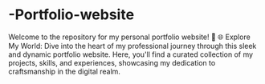 # -Portfolio-website
Welcome to the repository for my personal portfolio website! 🚀  🌐 Explore My World: Dive into the heart of my professional journey through this sleek and dynamic portfolio website. Here, you'll find a curated collection of my projects, skills, and experiences, showcasing my dedication to craftsmanship in the digital realm.
